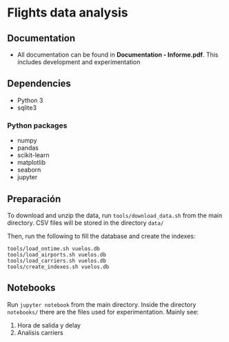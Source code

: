 # Flights data analysis

## Documentation
* All documentation can be found in **Documentation - Informe.pdf**. This includes development and experimentation

## Dependencies

* Python 3
* sqlite3

### Python packages

* numpy
* pandas
* scikit-learn
* matplotlib
* seaborn
* jupyter

## Preparación

To download and unzip the data, run `tools/download_data.sh` from the main directory. CSV files will be stored in the directory `data/`

Then, run the following to fill the database and create the indexes:

```
tools/load_ontime.sh vuelos.db
tools/load_airports.sh vuelos.db
tools/load_carriers.sh vuelos.db
tools/create_indexes.sh vuelos.db
```

## Notebooks

Run `jupyter notebook` from the main directory. Inside the directory `notebooks/` there are the files used for experimentation. Mainly see:

1. Hora de salida y delay
2. Analisis carriers
